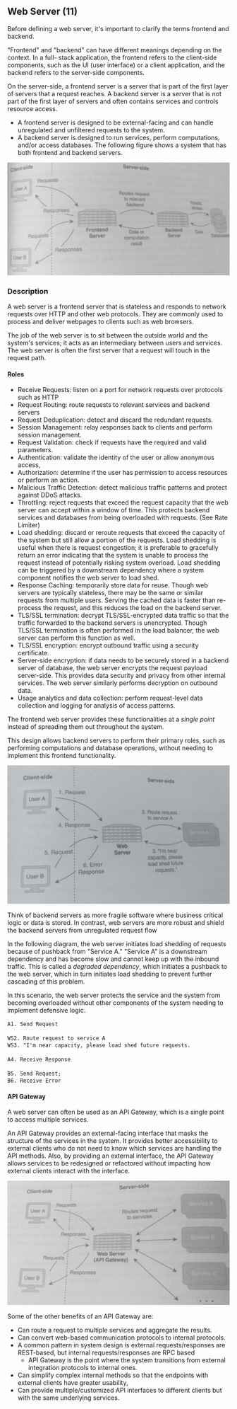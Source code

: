 ## Web Server (11)

Before defining a web server, it's important to clarify the terms frontend and backend.

"Frontend" and "backend" can have different meanings depending on the context. In a full-
stack application, the frontend refers to the client-side components, such as the UI (user
interface) or a client application, and the backend refers to the server-side components.

On the server-side, a frontend server is a server that is part of the first layer of servers that a
request reaches. A backend server is a server that is not part of the first layer of servers and
often contains services and controls resource access.

* A frontend server is designed to be external-facing and can handle unregulated and
  unfiltered requests to the system.
* A backend server is designed to run services, perform computations, and/or access databases. The
  following figure shows a system that has both frontend and backend servers.

![](../imgs/0033.jpg)

###  Description
A web server is a frontend server that is stateless and responds to network requests over HTTP
and other web protocols. They are commonly used to process and deliver webpages to clients
such as web browsers. 

The job of the web server is to sit between the outside world and the system's services; 
it acts as an intermediary between users and services. The web server is often
the first server that a request will touch in the request path.

#### Roles
* Receive Requests: listen on a port for network requests over protocols such as HTTP
* Request Routing: route requests to relevant services and backend servers
* Request Deduplication: detect and discard the redundant requests.
* Session Management: relay responses back to clients and perform session management.
* Request Validation: check if requests have the required and valid parameters.
* Authentication: validate the identity of the user or allow anonymous access,
* Authorization: determine if the user has permission to access resources or perform
  an action.
* Malicious Traffic Detection: detect malicious traffic patterns and protect against
  DDoS attacks.
* Throttling: reject requests that exceed the request capacity that the web server can
  accept within a window of time. This protects backend services and databases from
  being overloaded with requests. (See Rate Limiter)
* Load shedding: discard or reroute requests that exceed the capacity of the system but
  still allow a portion of the requests. Load shedding is useful when there is request
  congestion; it is preferable to gracefully return an error indicating that the system is
  unable to process the request instead of potentially risking system overload. Load
  shedding can be triggered by a downstream dependency where a system component
  notifies the web server to load shed.
* Response Caching: temporarily store data for reuse. Though web servers are typically
  stateless, there may be the same or similar requests from multiple users. Serving the
  cached data is faster than re-process the request, and this reduces the load on the
  backend server.
* TLS/SSL termination: decrypt TLS/SSL-encrypted data traffic so that the traffic
  forwarded to the backend servers is unencrypted. Though TLS/SSL termination is
  often performed in the load balancer, the web server can perform this function as well.
* TLS/SSL encryption: encrypt outbound traffic using a security certificate.
* Server-side encryption: if data needs to be securely stored in a backend server of
  database, the web server encrypts the request payload server-side. This provides data
  security and privacy from other internal services. The web server similarly performs
  decryption on outbound data.
* Usage analytics and data collection: perform request-level data collection and
  logging for analysis of access patterns.

The frontend web server provides these functionalities at a *single point* instead of spreading
them out throughout the system.

This design allows backend servers to perform their primary roles, such as performing
computations and database operations, without needing to implement this frontend functionality.

![](../imgs/0034.jpg)

Think of backend servers as more fragile software where business critical logic or data is stored. 
In contrast, web servers are more robust and shield the backend servers from unregulated request flow

In the following diagram, the web server initiates load shedding of requests because of
pushback from "Service A." "Service A" is a downstream dependency and has become slow and
cannot keep up with the inbound traffic. This is called a *degraded dependency*, which initiates
a pushback to the web server, which in turn initiates load shedding to prevent further
cascading of this problem.

In this scenario, the web server protects the service and the system from becoming overloaded
without other components of the system needing to implement defensive logic.

```
A1. Send Request

WS2. Route request to service A
WS3. "I'm near capacity, please load shed future requests.

A4. Receive Response

B5. Send Request;
B6. Receive Error
```

#### API Gateway
A web server can often be used as an API Gateway, which is a single point to access multiple
services.

An API Gateway provides an external-facing interface that masks the structure of the
services in the system. It provides better accessibility to external clients who do not need to
know which services are handling the API methods. Also, by providing an external interface,
the API Gateway allows services to be redesigned or refactored without impacting how
external clients interact with the interface.

![](../imgs/0035.jpg)

Some of the other benefits of an API Gateway are:

* Can route a request to multiple services and aggregate the results.
* Can convert web-based communication protocols to internal protocols.
* A common pattern in system design is external requests/responses are REST-based,
  but internal requests/responses are RPC based
  * API Gateway is the point where the system transitions from external
    integration protocols to internal ones.
* Can simplify complex internal methods so that the endpoints with external clients have
  greater usability,
* Can provide multiple/customized API interfaces to different clients but with the same
  underlying services.

